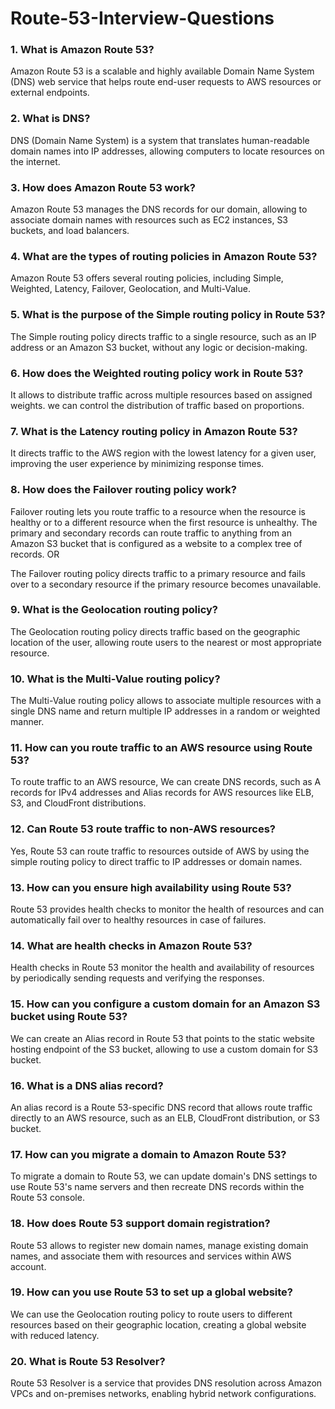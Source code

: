 # Route-53-Interview-Questions

### 1. What is Amazon Route 53?
Amazon Route 53 is a scalable and highly available Domain Name System (DNS) web service that helps route end-user requests to AWS resources or external endpoints.

### 2. What is DNS?
DNS (Domain Name System) is a system that translates human-readable domain names into IP addresses, allowing computers to locate resources on the internet.

### 3. How does Amazon Route 53 work?
Amazon Route 53 manages the DNS records for our domain, allowing to associate domain names with resources such as EC2 instances, S3 buckets, and load balancers.

### 4. What are the types of routing policies in Amazon Route 53?
Amazon Route 53 offers several routing policies, including Simple, Weighted, Latency, Failover, Geolocation, and Multi-Value.

### 5. What is the purpose of the Simple routing policy in Route 53?
The Simple routing policy directs traffic to a single resource, such as an IP address or an Amazon S3 bucket, without any logic or decision-making.

### 6. How does the Weighted routing policy work in Route 53?
It allows to distribute traffic across multiple resources based on assigned weights. we can control the distribution of traffic based on proportions.

### 7. What is the Latency routing policy in Amazon Route 53?
It directs traffic to the AWS region with the lowest latency for a given user, improving the user experience by minimizing response times.

### 8. How does the Failover routing policy work?
Failover routing lets you route traffic to a resource when the resource is healthy or to a different resource when the first resource is unhealthy. The primary and secondary records can route traffic to anything from an Amazon S3 bucket that is configured as a website to a complex tree of records.
                                            OR

The Failover routing policy directs traffic to a primary resource and fails over to a secondary resource if the primary resource becomes unavailable.

### 9. What is the Geolocation routing policy?
The Geolocation routing policy directs traffic based on the geographic location of the user, allowing route users to the nearest or most appropriate resource.

### 10. What is the Multi-Value routing policy?
The Multi-Value routing policy allows to associate multiple resources with a single DNS name and return multiple IP addresses in a random or weighted manner.

### 11. How can you route traffic to an AWS resource using Route 53?
To route traffic to an AWS resource, We can create DNS records, such as A records for IPv4 addresses and Alias records for AWS resources like ELB, S3, and CloudFront distributions.

### 12. Can Route 53 route traffic to non-AWS resources?
Yes, Route 53 can route traffic to resources outside of AWS by using the simple routing policy to direct traffic to IP addresses or domain names.

### 13. How can you ensure high availability using Route 53?
Route 53 provides health checks to monitor the health of resources and can automatically fail over to healthy resources in case of failures.

### 14. What are health checks in Amazon Route 53?
Health checks in Route 53 monitor the health and availability of resources by periodically sending requests and verifying the responses.

### 15. How can you configure a custom domain for an Amazon S3 bucket using Route 53?
We can create an Alias record in Route 53 that points to the static website hosting endpoint of the S3 bucket, allowing to use a custom domain for S3 bucket.

### 16. What is a DNS alias record?
An alias record is a Route 53-specific DNS record that allows route traffic directly to an AWS resource, such as an ELB, CloudFront distribution, or S3 bucket.

### 17. How can you migrate a domain to Amazon Route 53?
To migrate a domain to Route 53, we can update domain's DNS settings to use Route 53's name servers and then recreate DNS records within the Route 53 console.

### 18. How does Route 53 support domain registration?
Route 53 allows to register new domain names, manage existing domain names, and associate them with resources and services within AWS account.

### 19. How can you use Route 53 to set up a global website?
We can use the Geolocation routing policy to route users to different resources based on their geographic location, creating a global website with reduced latency.

### 20. What is Route 53 Resolver?
Route 53 Resolver is a service that provides DNS resolution across Amazon VPCs and on-premises networks, enabling hybrid network configurations.
